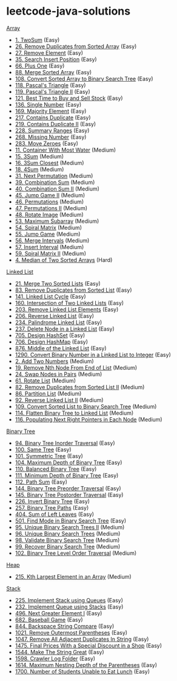 # leetcode-java-solutions

[Array](https://github.com/akshaym06/leetcode-java-solutions/tree/main/src/array)

- [1. TwoSum](https://github.com/akshaym06/leetcode-java-solutions/blob/main/src/array/TwoSum.java) (Easy)
- [26. Remove Duplicates from Sorted Array](https://github.com/akshaym06/leetcode-java-solutions/blob/main/src/array/RemoveDuplicatesFromSortedArray.java) (Easy)
- [27. Remove Element](https://github.com/akshaym06/leetcode-java-solutions/blob/main/src/array/RemoveElement.java) (Easy)
- [35. Search Insert Position](https://github.com/akshaym06/leetcode-java-solutions/blob/main/src/array/SearchInsertPosition.java) (Easy)
- [66. Plus One](https://github.com/akshaym06/leetcode-java-solutions/blob/main/src/array/PlusOne.java) (Easy)
- [88. Merge Sorted Array](https://github.com/akshaym06/leetcode-java-solutions/blob/main/src/array/MergeSortedArray.java) (Easy)
- [108. Convert Sorted Array to Binary Search Tree](https://github.com/akshaym06/leetcode-java-solutions/blob/main/src/array/SortedArrayToBST.java) (Easy)
- [118. Pascal's Triangle](https://github.com/akshaym06/leetcode-java-solutions/blob/main/src/array/PascalsTriangle.java) (Easy)
- [119. Pascal's Triangle II](https://github.com/akshaym06/leetcode-java-solutions/blob/main/src/array/PascalsTriangle2.java) (Easy)
- [121. Best Time to Buy and Sell Stock](https://github.com/akshaym06/leetcode-java-solutions/blob/main/src/array/BuyAndSellStocks.java) (Easy)
- [136. Single Number](https://github.com/akshaym06/leetcode-java-solutions/blob/main/src/array/SingleNumber.java) (Easy)
- [169. Majority Element](https://github.com/akshaym06/leetcode-java-solutions/blob/main/src/array/MajorityElement.java) (Easy)
- [217. Contains Duplicate](https://github.com/akshaym06/leetcode-java-solutions/blob/main/src/array/ContainsDuplicate.java) (Easy)
- [219. Contains Duplicate II](https://github.com/akshaym06/leetcode-java-solutions/blob/main/src/array/ContainsDuplicate2.java) (Easy)
- [228. Summary Ranges](https://github.com/akshaym06/leetcode-java-solutions/blob/main/src/array/SummaryRanges.java) (Easy)
- [268. Missing Number](https://github.com/akshaym06/leetcode-java-solutions/blob/main/src/array/MissingNumber.java) (Easy)
- [283. Move Zeroes](https://github.com/akshaym06/leetcode-java-solutions/blob/main/src/array/MoveZeros.java) (Easy)
- [11. Container With Most Water](https://github.com/akshaym06/leetcode-java-solutions/blob/main/src/array/ContainerWithMostWater.java) (Medium)
- [15. 3Sum](https://github.com/akshaym06/leetcode-java-solutions/blob/main/src/array/ThreeSum.java) (Medium)
- [16. 3Sum Closest](https://github.com/akshaym06/leetcode-java-solutions/blob/main/src/array/ThreeSumClosest.java) (Medium)
- [18. 4Sum](https://github.com/akshaym06/leetcode-java-solutions/blob/main/src/array/FourSum.java) (Medium)
- [31. Next Permutation](https://github.com/akshaym06/leetcode-java-solutions/blob/main/src/array/NextPermutation.java) (Medium)
- [39. Combination Sum](https://github.com/akshaym06/leetcode-java-solutions/blob/main/src/array/CombinationSum.java) (Medium)
- [40. Combination Sum II](https://github.com/akshaym06/leetcode-java-solutions/blob/main/src/array/CombinationSum2.java) (Medium)
- [45. Jump Game II](https://github.com/akshaym06/leetcode-java-solutions/blob/main/src/array/JumpGame2.java) (Medium)
- [46. Permutations](https://github.com/akshaym06/leetcode-java-solutions/blob/main/src/array/Permutations.java) (Medium)
- [47. Permutations II](https://github.com/akshaym06/leetcode-java-solutions/blob/main/src/array/Permutations2.java) (Medium)
- [48. Rotate Image](https://github.com/akshaym06/leetcode-java-solutions/blob/main/src/array/RotateImage.java) (Medium)
- [53. Maximum Subarray](https://github.com/akshaym06/leetcode-java-solutions/blob/main/src/array/MaxSubArray.java) (Medium)
- [54. Spiral Matrix](https://github.com/akshaym06/leetcode-java-solutions/blob/main/src/array/SpiralMatrix.java) (Medium)
- [55. Jump Game](https://github.com/akshaym06/leetcode-java-solutions/blob/main/src/array/JumpGame.java) (Medium)
- [56. Merge Intervals](https://github.com/akshaym06/leetcode-java-solutions/blob/main/src/array/MergeIntervals.java) (Medium)
- [57. Insert Interval](https://github.com/akshaym06/leetcode-java-solutions/blob/main/src/array/InsertInterval.java) (Medium)
- [59. Spiral Matrix II](https://github.com/akshaym06/leetcode-java-solutions/blob/main/src/array/SpiralMatrix2.java) (Medium)
- [4. Median of Two Sorted Arrays](https://github.com/akshaym06/leetcode-java-solutions/blob/main/src/array/MedianOfTwoSortedArrays.java) (Hard)

[Linked List](https://github.com/akshaym06/leetcode-java-solutions/tree/main/src/linkedlist)

- [21. Merge Two Sorted Lists](https://github.com/akshaym06/leetcode-java-solutions/blob/main/src/linkedlist/MergeTwoSortedLists.java) (Easy)
- [83. Remove Duplicates from Sorted List](https://github.com/akshaym06/leetcode-java-solutions/blob/main/src/linkedlist/RemoveDuplicates.java) (Easy)
- [141. Linked List Cycle](https://github.com/akshaym06/leetcode-java-solutions/blob/main/src/linkedlist/LinkedListCycle.java) (Easy)
- [160. Intersection of Two Linked Lists](https://github.com/akshaym06/leetcode-java-solutions/blob/main/src/linkedlist/Intersection.java) (Easy)
- [203. Remove Linked List Elements](https://github.com/akshaym06/leetcode-java-solutions/blob/main/src/linkedlist/RemoveElements.java) (Easy)
- [206. Reverse Linked List](https://github.com/akshaym06/leetcode-java-solutions/blob/main/src/linkedlist/ReverseLinkedList.java) (Easy)
- [234. Palindrome Linked List](https://github.com/akshaym06/leetcode-java-solutions/blob/main/src/linkedlist/Palindrome.java) (Easy)
- [237. Delete Node in a Linked List](https://github.com/akshaym06/leetcode-java-solutions/blob/main/src/linkedlist/DeleteNode.java) (Easy)
- [705. Design HashSet](https://github.com/akshaym06/leetcode-java-solutions/blob/main/src/linkedlist/MyHashSet.java) (Easy)
- [706. Design HashMap](https://github.com/akshaym06/leetcode-java-solutions/blob/main/src/linkedlist/MyHashMap.java) (Easy)
- [876. Middle of the Linked List](https://github.com/akshaym06/leetcode-java-solutions/blob/main/src/linkedlist/MiddleNode.java) (Easy)
- [1290. Convert Binary Number in a Linked List to Integer](https://github.com/akshaym06/leetcode-java-solutions/blob/main/src/linkedlist/BinaryToInteger.java) (Easy)
- [2. Add Two Numbers](https://github.com/akshaym06/leetcode-java-solutions/blob/main/src/linkedlist/AddTwoNumbers.java) (Medium)
- [19. Remove Nth Node From End of List](https://github.com/akshaym06/leetcode-java-solutions/blob/main/src/linkedlist/RemoveNthNodeFromEnd.java) (Medium)
- [24. Swap Nodes in Pairs](https://github.com/akshaym06/leetcode-java-solutions/blob/main/src/linkedlist/SwapNodesInPairs.java) (Medium)
- [61. Rotate List](https://github.com/akshaym06/leetcode-java-solutions/blob/main/src/linkedlist/RotateList.java) (Medium)
- [82. Remove Duplicates from Sorted List II](https://github.com/akshaym06/leetcode-java-solutions/blob/main/src/linkedlist/RemoveDuplicates2.java) (Medium)
- [86. Partition List](https://github.com/akshaym06/leetcode-java-solutions/blob/main/src/linkedlist/PartitionList.java) (Medium)
- [92. Reverse Linked List II](https://github.com/akshaym06/leetcode-java-solutions/blob/main/src/linkedlist/ReverseLinkedList2.java) (Medium)
- [109. Convert Sorted List to Binary Search Tree](https://github.com/akshaym06/leetcode-java-solutions/blob/main/src/linkedlist/ConvertListToBst.java) (Medium)
- [114. Flatten Binary Tree to Linked List](https://github.com/akshaym06/leetcode-java-solutions/blob/main/src/linkedlist/FlattenBinaryTreeToList.java) (Medium)
- [116. Populating Next Right Pointers in Each Node](https://github.com/akshaym06/leetcode-java-solutions/blob/main/src/linkedlist/PopulateNextRightPointer.java) (Medium)

[Binary Tree](https://github.com/akshaym06/leetcode-java-solutions/tree/main/src/binarytree)

- [94. Binary Tree Inorder Traversal](https://github.com/akshaym06/leetcode-java-solutions/blob/main/src/binarytree/InorderTraversal.java) (Easy)
- [100. Same Tree](https://github.com/akshaym06/leetcode-java-solutions/blob/main/src/binarytree/SameTree.java) (Easy)
- [101. Symmetric Tree](https://github.com/akshaym06/leetcode-java-solutions/blob/main/src/binarytree/SymmetricTree.java) (Easy)
- [104. Maximum Depth of Binary Tree](https://github.com/akshaym06/leetcode-java-solutions/blob/main/src/binarytree/MaxDepth.java) (Easy)
- [110. Balanced Binary Tree](https://github.com/akshaym06/leetcode-java-solutions/blob/main/src/binarytree/BalancedBinaryTree.java) (Easy)
- [111. Minimum Depth of Binary Tree](https://github.com/akshaym06/leetcode-java-solutions/blob/main/src/binarytree/MinimumDepth.java) (Easy)
- [112. Path Sum](https://github.com/akshaym06/leetcode-java-solutions/blob/main/src/binarytree/PathSum.java) (Easy)
- [144. Binary Tree Preorder Traversal](https://github.com/akshaym06/leetcode-java-solutions/blob/main/src/binarytree/PreorderTraversal.java) (Easy)
- [145. Binary Tree Postorder Traversal](https://github.com/akshaym06/leetcode-java-solutions/blob/main/src/binarytree/PostorderTraversal.java) (Easy)
- [226. Invert Binary Tree](https://github.com/akshaym06/leetcode-java-solutions/blob/main/src/binarytree/InvertBinaryTree.java) (Easy)
- [257. Binary Tree Paths](https://github.com/akshaym06/leetcode-java-solutions/blob/main/src/binarytree/TreePaths.java) (Easy)
- [404. Sum of Left Leaves](https://github.com/akshaym06/leetcode-java-solutions/blob/main/src/binarytree/LeftLeavesSum.java) (Easy)
- [501. Find Mode in Binary Search Tree](https://github.com/akshaym06/leetcode-java-solutions/blob/main/src/binarytree/FindModeInBST.java) (Easy)
- [95. Unique Binary Search Trees II](https://github.com/akshaym06/leetcode-java-solutions/blob/main/src/binarytree/UniqueBST2.java) (Medium)
- [96. Unique Binary Search Trees](https://github.com/akshaym06/leetcode-java-solutions/blob/main/src/binarytree/UniqueBST.java) (Medium)
- [98. Validate Binary Search Tree](https://github.com/akshaym06/leetcode-java-solutions/blob/main/src/binarytree/ValidateBST.java) (Medium)
- [99. Recover Binary Search Tree](https://github.com/akshaym06/leetcode-java-solutions/blob/main/src/binarytree/RecoverBST.java) (Medium)
- [102. Binary Tree Level Order Traversal](https://github.com/akshaym06/leetcode-java-solutions/blob/main/src/binarytree/LevelOrderTraversal.java) (Medium)

[Heap](https://github.com/akshaym06/leetcode-java-solutions/tree/main/src/heap)

- [215. Kth Largest Element in an Array](https://github.com/akshaym06/leetcode-java-solutions/blob/main/src/binarytree/KthLargest.java) (Medium)

[Stack](https://github.com/akshaym06/leetcode-java-solutions/tree/main/src/stack)

- [225. Implement Stack using Queues](https://github.com/akshaym06/leetcode-java-solutions/blob/main/src/stack/ImplementStackUsingQueues.java) (Easy)
- [232. Implement Queue using Stacks](https://github.com/akshaym06/leetcode-java-solutions/blob/main/src/stack/ImplementQueueUsingStacks.java) (Easy)
- [496. Next Greater Element I](https://github.com/akshaym06/leetcode-java-solutions/blob/main/src/stack/NextGreaterElement1.java) (Easy)
- [682. Baseball Game](https://github.com/akshaym06/leetcode-java-solutions/blob/main/src/stack/BaseballGame.java) (Easy)
- [844. Backspace String Compare](https://github.com/akshaym06/leetcode-java-solutions/blob/main/src/stack/BackspaceStringCompare.java) (Easy)
- [1021. Remove Outermost Parentheses](https://github.com/akshaym06/leetcode-java-solutions/blob/main/src/stack/RemoveOutermostParentheses.java) (Easy)
- [1047. Remove All Adjacent Duplicates In String](https://github.com/akshaym06/leetcode-java-solutions/blob/main/src/stack/RemoveAdjacentDuplicates.java) (Easy)
- [1475. Final Prices With a Special Discount in a Shop](https://github.com/akshaym06/leetcode-java-solutions/blob/main/src/stack/SpecialDiscountInShop.java) (Easy)
- [1544. Make The String Great](https://github.com/akshaym06/leetcode-java-solutions/blob/main/src/stack/MakeTheStringGreat.java) (Easy)
- [1598. Crawler Log Folder](https://github.com/akshaym06/leetcode-java-solutions/blob/main/src/stack/CrawlerLogFolder.java) (Easy)
- [1614. Maximum Nesting Depth of the Parentheses](https://github.com/akshaym06/leetcode-java-solutions/blob/main/src/stack/MaxParenthesesDepth.java) (Easy)
- [1700. Number of Students Unable to Eat Lunch](https://github.com/akshaym06/leetcode-java-solutions/blob/main/src/stack/StudentsUnableToEatLunch.java) (Easy)